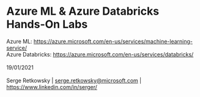 # Azure ML & Azure Databricks Hands-On Labs

Azure ML: https://azure.microsoft.com/en-us/services/machine-learning-service/<br>
Azure Databricks: https://azure.microsoft.com/en-us/services/databricks/<br>
<br>
19/01/2021
<br>
<br>
Serge Retkowsky | serge.retkowsky@microsoft.com | https://www.linkedin.com/in/serger/
